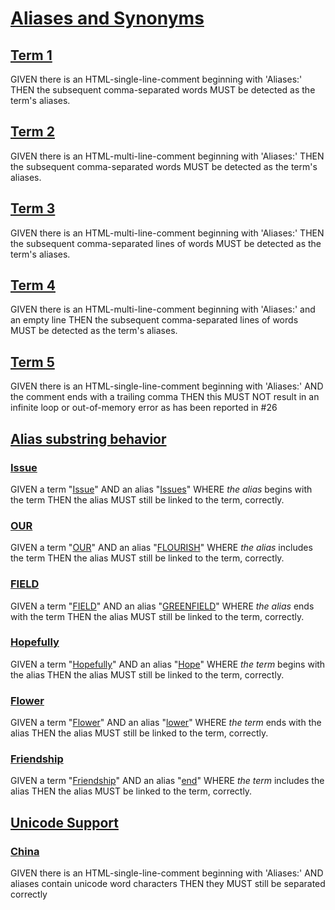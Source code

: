 # [Aliases and Synonyms](#aliases-and-synonyms)

## [Term 1](#term-1)

<!-- Aliases: T1 Alias1, T1-Alias2, T1.Alias3 -->

GIVEN there is an HTML-single-line-comment beginning with 'Aliases:' THEN the
subsequent comma-separated words MUST be detected as the term's aliases.

## [Term 2](#term-2)

<!--
Aliases: T2 Alias1, T2-Alias2, T2.Alias3
-->

GIVEN there is an HTML-multi-line-comment beginning with 'Aliases:' THEN the
subsequent comma-separated words MUST be detected as the term's aliases.

## [Term 3](#term-3)

<!--
Aliases:
T3 Alias1,
T3-Alias2,
T3.Alias3
-->

GIVEN there is an HTML-multi-line-comment beginning with 'Aliases:' THEN the
subsequent comma-separated lines of words MUST be detected as the term's aliases.

## [Term 4](#term-4)

<!--
Aliases:

T4 Alias1,
T4-Alias2,
T4.Alias3
-->

GIVEN there is an HTML-multi-line-comment beginning with 'Aliases:' and an empty
line THEN the subsequent comma-separated lines of words MUST be detected as the
term's aliases.

## [Term 5](#term-5)

<!-- Aliases: T5-Alias1, T5-Alias2, -->

GIVEN there is an HTML-single-line-comment beginning with 'Aliases:'
AND the comment ends with a trailing comma
THEN this MUST NOT result in an infinite loop or out-of-memory error
as has been reported in #26

## [Alias substring behavior](#alias-substring-behavior)

### [Issue](#issue)

<!-- Aliases: Issues -->

GIVEN a term "[Issue][1]"
AND an alias "[Issues][1]" WHERE _the alias_ begins with the term
THEN the alias MUST still be linked to the term, correctly.

### [OUR](#our)

<!-- Aliases: FLOURISH -->

GIVEN a term "[OUR][2]"
AND an alias "[FLOURISH][2]" WHERE _the alias_ includes the term
THEN the alias MUST still be linked to the term, correctly.

### [FIELD](#field)

<!-- Aliases: GREENFIELD -->

GIVEN a term "[FIELD][3]"
AND an alias "[GREENFIELD][3]" WHERE _the alias_ ends with the term
THEN the alias MUST still be linked to the term, correctly.

### [Hopefully](#hopefully)

<!-- Aliases: Hope -->

GIVEN a term "[Hopefully][4]"
AND an alias "[Hope][4]" WHERE _the term_ begins with the alias
THEN the alias MUST still be linked to the term, correctly.

### [Flower](#flower)

<!-- Aliases: lower -->

GIVEN a term "[Flower][5]"
AND an alias "[lower][5]" WHERE _the term_ ends with the alias
THEN the alias MUST still be linked to the term, correctly.

### [Friendship](#friendship)

<!-- Aliases: end -->

GIVEN a term "[Friendship][6]"
AND an alias "[end][6]" WHERE _the term_ includes the alias
THEN the alias MUST be linked to the term, correctly.

## [Unicode Support](#unicode-support)

### [China](#china)

<!-- Aliases: 中国zhōngguó, zhōngguó中国, 中zhōngguó国, zhōng中国guó -->

GIVEN there is an HTML-single-line-comment beginning with 'Aliases:'
AND aliases contain unicode word characters
THEN they MUST still be separated correctly

[1]: glossary.md#issue 'GIVEN a term "Issue"
AND an alias "Issues" WHERE the alias begins with the term
THEN the alias MUST still be linked to the term, correctly.'

[2]: glossary.md#our 'GIVEN a term "OUR"
AND an alias "FLOURISH" WHERE the alias includes the term
THEN the alias MUST still be linked to the term, correctly.'

[3]: glossary.md#field 'GIVEN a term "FIELD"
AND an alias "GREENFIELD" WHERE the alias ends with the term
THEN the alias MUST still be linked to the term, correctly.'

[4]: glossary.md#hopefully 'GIVEN a term "Hopefully"
AND an alias "Hope" WHERE the term begins with the alias
THEN the alias MUST still be linked to the term, correctly.'

[5]: glossary.md#flower 'GIVEN a term "Flower"
AND an alias "lower" WHERE the term ends with the alias
THEN the alias MUST still be linked to the term, correctly.'

[6]: glossary.md#friendship 'GIVEN a term "Friendship"
AND an alias "end" WHERE the term includes the alias
THEN the alias MUST be linked to the term, correctly.'
